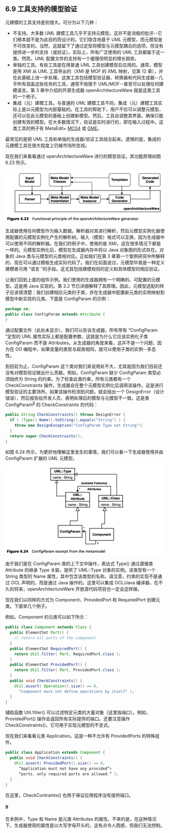 ## 6.9 工具支持的模型验证
元建模的工具支持差别很大。可分为以下几种：

* 不支持。大多数 UML 建模工具几乎不支持元模型。这并不是消极的批评--它们根本就不是为此目的而设计的。它们隐含地基于 UML 元模型，而元模型是不可改变的。当然，这就留下了通过定型将模型与元模型耦合的选项，但没有提供进一步的支持（或验证）。实际上，所有广泛使用的 UML 工具都属于这一类。然而，UML 配置文件的支持有一个缓慢但明显的增长趋势。
* 单独的工具。有些工具是在用普通 UML 工具创建模型后应用的。通常，模型是用 XMI 从 UML 工具导出的（XMI 是 MOF 的 XML 映射，见第 12 章），并在此基础上进一步处理。这类工具包括模型验证器、转换器和代码生成器--几乎所有涵盖这些任务的工具，通常不局限于 UML/MOF--甚至可以处理任何建模语言。第 3 章中介绍的开源生成器 openArchitectureWare 就是这类工具的一个例子。
* 集成（元）建模工具。与普通的 UML 建模工具不同，集成（元）建模工具实际上是以元模型为内部基础的。在工具的帮助下，用户不仅可以调整元模型，还可以在此元模型的基础上创建新模型。然后，工具会调整其界面，确保只能创建有效的模型。在大多数情况下，验证是实时进行的，即在输入过程中。这类工具的例子有 MetaEdit+ [MC04](../ref.md#mc04) 或 [GME](../ref.md#gme)。

最常见的是把 UML 工具和单独的生成器/验证工具结合起来。遗憾的是，集成的元建模工具在很大程度上仍被市场所忽视。

现在我们来看看通过 openArchitectureWare 进行的模型验证。其功能原理如图 6.23 所示。

![Figure 6.23](../img/f6.23.png)

生成器使用任何模型作为输入数据。解析器对其进行解析，然后元模型实例化器使用配置的元模型实例化产生的解析树。输入（模型）格式可以互换，因为生成器中可以使用不同的解析器。在我们的例子中，使用的是 XMI，这在很多情况下都是一样的。元模型实例化后，模型在生成器内存中将以 Java 对象图的形式存在。对象的 Java 类与元模型的元类相对应。正如我们在第 3 章第一个案例研究中所解释的，现在可以通过模板生成实际代码了。我们在前面说过，元模型毕竟是一种定义建模者可用 “语言 ”的手段。这尤其包括建模规则的定义和具体模型的相应验证。

让我们回到上面的组件示例。我们使用的生成器拥有一个明确的、可配置的元模型。这是用 Java 实现的。第 3.2 节已详细解释了其原理。因此，元模型适配的样子应该很清楚：我们创建相应元类的子类，并在生成器中配置新元类的实例映射到模型中新实现的元类。下面是 ConfigParam 的示例：

```java
package cm;
public class ConfigParam extends Attribute {
}
```

通过配置文件（此处未显示），我们可以告诉生成器，所有带有 “ConfigParam ”定型的 UML 属性实际上都是配置参数，这就是为什么它应该实例化子类 ConfigParam 而不是 Attributes。从生成器的角度来看，这并不是一个问题，因为在 OO 编程中，如果变量的类型与超类相同，就可以使用子类的实例--多态性。

到目前为止，ConfigParam 这个类对我们来说用处不大，尤其是因为我们目前还没有对模型验证做出什么贡献。例如，ConfigParam 缺少 ConfigParam 类型必须始终为 String 的约束。为了检查此类约束，所有元类都有一个 CheckConstraints 操作，生成器会在整个元模型实例化后调用该操作。这是进行模型验证的主要场所。如果该操作检测到问题，就会抛出一个 DesignError（设计错误），然后报告给开发人员，表明处理后的模型与元模型不一致。这是类 ConfigParam<sup>[9](#9)</sup> 的 CheckConstraints 的代码：

```java
public String CheckConstraints() throws DesignError {
  if ( !Type().Name().toString().equals("String") ) { 
    throw new DesignException("ConfigParam Type not String");
  }
  return super.CheckConstraints();
}
```

如图 6.24 所示，为更好地理解这里发生的事情，我们可以看一下生成器使用并由 ConfigParam 扩展的 UML 元模型。

![Figure 6.24](../img/f6.24.png)

由于我们是在 ConfigParam 类的上下文中操作，表达式 Type() 通过遵循类 Attribute 的继承 Type 关联，提供了 UML::Type 对象的实例。该类型有一个 String 类型的 Name 属性，其中包含该类型的名称。请注意，约束的实现不是通过 OCL 声明的，而是通过 Java 操作的。这里可以集成 OCL/Java 编译器，在不久的将来，openArchitectureWare 开放源代码项目也一定会这样做。

现在我们以同样的方式为 Component、ProvidedPort 和 RequiredPort 创建元类。下面举几个例子。

例如，Component 的元类可以如下所示：

```java
public class Component extends Class {
  public ElementSet Port() {
    // return all ports of the component
  }
  public ElementSet RequiredPort() {
    return Util.filter( Port, RequiredPort.class );
  }
  public ElementSet ProvidedPort() {
    return Util.filter( Port, ProvidedPort.class );
  }
  public void CheckConstraints() {
    Util.assert( Operation().size() == 0,
      "Component must not define operations by itself" );
  }
}
```

辅助函数 Util.filter() 可以过滤特定元类的大量对象（这里指端口）。例如，ProvidedPort() 操作会返回所有实际提供的端口。还要注意操作 CheckConstraints()，它可用于实现元模型的不变式。

现在我们来看看元类 Application。这是一种不允许有 ProvidedPorts 的特殊组件。

```java
public class Application extends Component {
  public void CheckConstraints() {
    Util.assert( ProvidedPort().size() == 0,
      “Application must not have any provided”+
      “ports, only required ports are allowed.” );
  }
}
```

在这里，CheckContraints() 也用于保证应用程序没有提供端口。

#### 9
在本例中，Type 和 Name 是元类 Attributes 的属性。不幸的是，在这种情况下，生成器使用的属性是以大写字母开头的，这有点令人困惑，但我们无法控制。
